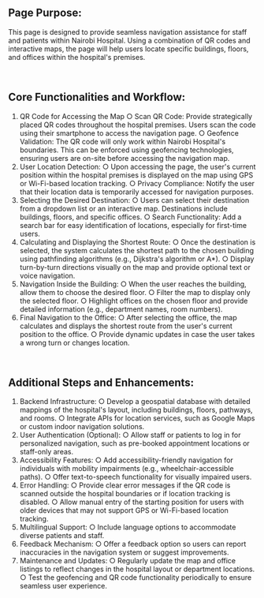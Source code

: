 ## Page Purpose:
This page is designed to provide seamless navigation assistance for staff and patients within Nairobi Hospital. Using a combination of QR codes and interactive maps, the page will help users locate specific buildings, floors, and offices within the hospital's premises.

<br>

## Core Functionalities and Workflow:
1. QR Code for Accessing the Map
	○ Scan QR Code: Provide strategically placed QR codes throughout the hospital premises. Users scan the code using their smartphone to access the navigation page.
	○ Geofence Validation: The QR code will only work within Nairobi Hospital's boundaries. This can be enforced using geofencing technologies, ensuring users are on-site before accessing the navigation map.
2. User Location Detection:
	○ Upon accessing the page, the user's current position within the hospital premises is displayed on the map using GPS or Wi-Fi-based location tracking.
	○ Privacy Compliance: Notify the user that their location data is temporarily accessed for navigation purposes.
3. Selecting the Desired Destination:
	○ Users can select their destination from a dropdown list or an interactive map. Destinations include buildings, floors, and specific offices.
	○ Search Functionality: Add a search bar for easy identification of locations, especially for first-time users.
4. Calculating and Displaying the Shortest Route:
	○ Once the destination is selected, the system calculates the shortest path to the chosen building using pathfinding algorithms (e.g., Dijkstra's algorithm or A*).
	○ Display turn-by-turn directions visually on the map and provide optional text or voice navigation.
5. Navigation Inside the Building:
	○ When the user reaches the building, allow them to choose the desired floor.
	○ Filter the map to display only the selected floor.
	○ Highlight offices on the chosen floor and provide detailed information (e.g., department names, room numbers).
6. Final Navigation to the Office:
	○ After selecting the office, the map calculates and displays the shortest route from the user's current position to the office.
	○ Provide dynamic updates in case the user takes a wrong turn or changes location.

<br>

 ## Additional Steps and Enhancements:
1. Backend Infrastructure:
	○ Develop a geospatial database with detailed mappings of the hospital's layout, including buildings, floors, pathways, and rooms.
	○ Integrate APIs for location services, such as Google Maps or custom indoor navigation solutions.
2. User Authentication (Optional):
	○ Allow staff or patients to log in for personalized navigation, such as pre-booked appointment locations or staff-only areas.
3. Accessibility Features:
	○ Add accessibility-friendly navigation for individuals with mobility impairments (e.g., wheelchair-accessible paths).
	○ Offer text-to-speech functionality for visually impaired users.
4. Error Handling:
	○ Provide clear error messages if the QR code is scanned outside the hospital boundaries or if location tracking is disabled.
	○ Allow manual entry of the starting position for users with older devices that may not support GPS or Wi-Fi-based location tracking.
5. Multilingual Support:
	○ Include language options to accommodate diverse patients and staff.
6. Feedback Mechanism:
	○ Offer a feedback option so users can report inaccuracies in the navigation system or suggest improvements.
7. Maintenance and Updates:
	○ Regularly update the map and office listings to reflect changes in the hospital layout or department locations.
	○ Test the geofencing and QR code functionality periodically to ensure seamless user experience.
